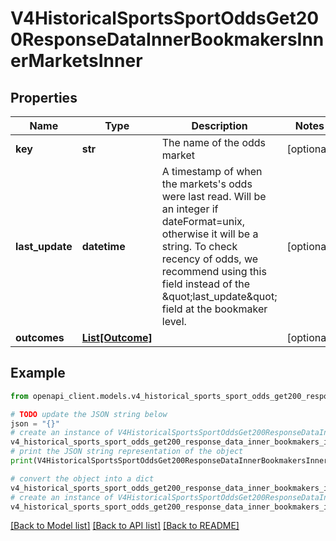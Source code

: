 # V4HistoricalSportsSportOddsGet200ResponseDataInnerBookmakersInnerMarketsInner


## Properties

Name | Type | Description | Notes
------------ | ------------- | ------------- | -------------
**key** | **str** | The name of the odds market | [optional] 
**last_update** | **datetime** | A timestamp of when the markets&#39;s odds were last read. Will be an integer if dateFormat&#x3D;unix, otherwise it will be a string. To check recency of odds, we recommend using this field instead of the \&quot;last_update\&quot; field at the bookmaker level. | [optional] 
**outcomes** | [**List[Outcome]**](Outcome.md) |  | [optional] 

## Example

```python
from openapi_client.models.v4_historical_sports_sport_odds_get200_response_data_inner_bookmakers_inner_markets_inner import V4HistoricalSportsSportOddsGet200ResponseDataInnerBookmakersInnerMarketsInner

# TODO update the JSON string below
json = "{}"
# create an instance of V4HistoricalSportsSportOddsGet200ResponseDataInnerBookmakersInnerMarketsInner from a JSON string
v4_historical_sports_sport_odds_get200_response_data_inner_bookmakers_inner_markets_inner_instance = V4HistoricalSportsSportOddsGet200ResponseDataInnerBookmakersInnerMarketsInner.from_json(json)
# print the JSON string representation of the object
print(V4HistoricalSportsSportOddsGet200ResponseDataInnerBookmakersInnerMarketsInner.to_json())

# convert the object into a dict
v4_historical_sports_sport_odds_get200_response_data_inner_bookmakers_inner_markets_inner_dict = v4_historical_sports_sport_odds_get200_response_data_inner_bookmakers_inner_markets_inner_instance.to_dict()
# create an instance of V4HistoricalSportsSportOddsGet200ResponseDataInnerBookmakersInnerMarketsInner from a dict
v4_historical_sports_sport_odds_get200_response_data_inner_bookmakers_inner_markets_inner_from_dict = V4HistoricalSportsSportOddsGet200ResponseDataInnerBookmakersInnerMarketsInner.from_dict(v4_historical_sports_sport_odds_get200_response_data_inner_bookmakers_inner_markets_inner_dict)
```
[[Back to Model list]](../README.md#documentation-for-models) [[Back to API list]](../README.md#documentation-for-api-endpoints) [[Back to README]](../README.md)


